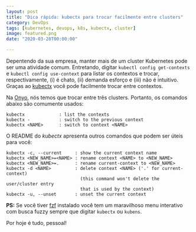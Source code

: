 ```yaml
---
layout: post
title: "Dica rápida: kubectx para trocar facilmente entre clusters"
category: DevOps
tags: [kubernetes, devops, k8s, kubectx, cluster]
image: featured.png
date: "2020-03-28T00:00:00"

---
```


Depentendo da sua empresa, manter mais de um cluster Kubernetes pode ser uma atividade comum. Entretando, digitar `kubectl config get-contexts` e `kubectl config use-context` para listar os contextos e trocar, respectivamente, (i) é chato, (ii) demanda esforço e (iii) não é intuitivo. Graças ao [kubectx](https://github.com/ahmetb/kubectx/) você pode facilmente trocar entre contextos.

Na [Onyo](http://onyo.com/), nós temos que trocar entre três clusters. Portanto, os comandos abaixo são comumente usados:

```
kubectx             : list the contexts
kubectx -           : switch to the previous context
kubectx <NAME>      : switch to context <NAME>
```

O README do _kubectx_ apresenta outros comandos que podem ser úteis para você:

```
kubectx -c, --current     : show the current context name
kubectx <NEW_NAME>=<NAME> : rename context <NAME> to <NEW_NAME>
kubectx <NEW_NAME>=.      : rename current-context to <NEW_NAME>
kubectx -d <NAME>         : delete context <NAME> ('.' for current-context)
                            (this command won't delete the user/cluster entry
                            that is used by the context)
kubectx -u, --unset       : unset the current context
```

**PS:** Se você tiver [fzf](https://github.com/junegunn/fzf) instalado você tem um maravilhoso menu interativo com busca fuzzy sempre que digitar `kubectx` ou `kubens`.

Por hoje é tudo, pessoal!
